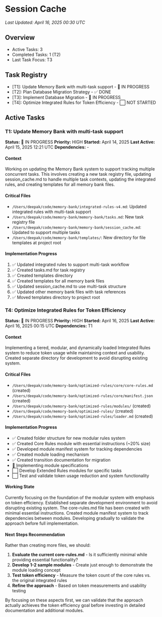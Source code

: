 # Session Cache

*Last Updated: April 16, 2025 00:30 UTC*

## Overview
- Active Tasks: 3
- Completed Tasks: 1 (T2)
- Last Task Focus: T3

## Task Registry
- [T1]: Update Memory Bank with multi-task support - 🔄 IN PROGRESS
- [T2]: Plan Database Migration Strategy - ✅ DONE
- [T3]: Implement Database Migration - 🔄 IN PROGRESS
- [T4]: Optimize Integrated Rules for Token Efficiency - ⬜ NOT STARTED

## Active Tasks

### T1: Update Memory Bank with multi-task support
**Status:** 🔄 IN PROGRESS
**Priority:** HIGH
**Started:** April 14, 2025
**Last Active:** April 15, 2025 12:21 UTC
**Dependencies:** -

#### Context
Working on updating the Memory Bank system to support tracking multiple concurrent tasks. This involves creating a new task registry file, updating session_cache.md to handle multiple task contexts, updating the integrated rules, and creating templates for all memory bank files.

#### Critical Files
- `/Users/deepak/code/memory-bank/integrated-rules-v4.md`: Updated integrated rules with multi-task support
- `/Users/deepak/code/memory-bank/memory-bank/tasks.md`: New task registry file
- `/Users/deepak/code/memory-bank/memory-bank/session_cache.md`: Updated to support multiple tasks
- `/Users/deepak/code/memory-bank/templates/`: New directory for file templates at project root

#### Implementation Progress
1. ✅ Updated integrated rules to support multi-task workflow
2. ✅ Created tasks.md for task registry
3. ✅ Created templates directory
4. ✅ Created templates for all memory bank files
5. ✅ Updated session_cache.md to use multi-task structure
6. ✅ Updated other memory bank files with task references
7. ✅ Moved templates directory to project root

### T4: Optimize Integrated Rules for Token Efficiency
**Status:** 🔄 IN PROGRESS
**Priority:** HIGH
**Started:** April 16, 2025
**Last Active:** April 16, 2025 00:15 UTC
**Dependencies:** T1

#### Context
Implementing a tiered, modular, and dynamically loaded Integrated Rules system to reduce token usage while maintaining context and usability. Created separate directory for development to avoid disrupting existing system.

#### Critical Files
- `/Users/deepak/code/memory-bank/optimized-rules/core/core-rules.md` (created)
- `/Users/deepak/code/memory-bank/optimized-rules/core/manifest.json` (created)
- `/Users/deepak/code/memory-bank/optimized-rules/modules/` (created)
- `/Users/deepak/code/memory-bank/optimized-rules/` (created)
- `/Users/deepak/code/memory-bank/optimized-rules/loader.md` (created)

#### Implementation Progress
- ✅ Created folder structure for new modular rules system
- ✅ Created Core Rules module with essential instructions (~20% size)
- ✅ Developed module manifest system for tracking dependencies
- ✅ Created module loading mechanism
- ✅ Created transition documentation for migration
- 🔄 Implementing module specifications
- ⬜ Develop Extended Rules modules for specific tasks
- ⬜ Test and validate token usage reduction and system functionality

#### Working State
Currently focusing on the foundation of the modular system with emphasis on token efficiency. Established separate development environment to avoid disrupting existing system. The core-rules.md file has been created with minimal essential instructions. Created module manifest system to track dependencies between modules. Developing gradually to validate the approach before full implementation.

#### Next Steps Recommendation
Rather than creating more files, we should:

1. **Evaluate the current core-rules.md** - Is it sufficiently minimal while providing essential functionality?
2. **Develop 1-2 sample modules** - Create just enough to demonstrate the module loading concept
3. **Test token efficiency** - Measure the token count of the core rules vs. the original integrated rules
4. **Refine the approach** - Based on token measurements and usability testing

By focusing on these aspects first, we can validate that the approach actually achieves the token efficiency goal before investing in detailed documentation and additional modules.
